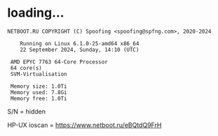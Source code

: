 # loading...
```
NETBOOT.RU COPYRIGHT (C) Spoofing <spoofing@spfng.com>, 2020-2024

	Running on Linux 6.1.0-25-amd64 x86_64
	22 September 2024, Sunday, 14:10 (UTC)

 AMD EPYC 7763 64-Core Processor
 64 core(s)
 SVM-Virtualisation

 Memory size: 1.0Ti
 Memory used: 7.8Gi
 Memory free: 1.0Ti
```
S/N = hidden

HP-UX ioscan = https://www.netboot.ru/eBQtdQ9FrH
